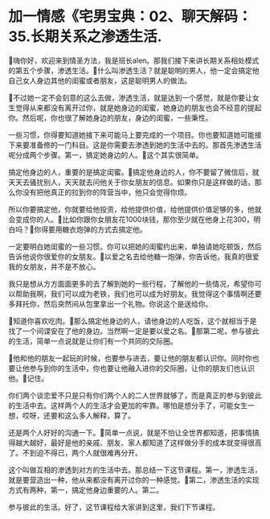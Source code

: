 # 加一情感《宅男宝典：02、聊天解码：35.长期关系之渗透生活.

🎼嗨你好，欢迎来到情圣方法，我是班长alen。那我们接下来讲长期关系相处模式的第五个步骤，渗透生活。🎼什么叫渗透生活？就是聪明的男人，他一定会搞定他自己女人身边其他的闺蜜或者朋友，这是聪明男人的做法。

🎼不过她一定不会刻意的这么去做，渗透生活，就是达到一个感觉，就是你要让女生觉得从来都没有离开过你，就是她身边的闺蜜，她身边的朋友也会不经意的提起你。然后呢，你也很了解她身边的朋友，身边的闺蜜，一些秉性。

一些习惯，你得要知道她接下来可能马上要完成的一个项目。你也要知道她可能接下来要准备修的一门科目。这是你需要去渗透到她的生活中去的。那首先渗透生活呢分成两个步骤。第一，搞定她身边的人。🎼这个其实很简单。

搞定他身边的人，重要的是搞定闺蜜。🎼搞定他身边的人，你不要留了微信后，就天天去骚扰别人，天天就去问他关于你女朋友的信息。如果你只是这样做的话，那么你没有把他真正的拉到你的阵营当中，他只会觉得你烦。

所以你要搞定他，你就要给他投资，给他提供价值，给他提供价值足够的多，他就会变成你的人。🎼比如你跟你女朋友花1000块钱，那你至少就在他身上花300，明白吗？🎼你得要用糖衣炮弹的方式去搞定他。

一定要明白她闺蜜的一些习惯。你可以把她的闺蜜约出来，单独请她吃顿饭，然后告诉他说你很爱你的女朋友。🎼以爱之名去给他糖一炮弹，你告诉他，我真的很爱我的女朋友，并不是不放心。

我只是想从方方面面更多的去了解到她的一些行程，了解他的一些情况，希望你可以帮助我啊，我们可以成为老铁，我们也可以成为好朋友。我觉得这个事情啊还要多拜托你，然后突然间从包里拿出一个礼物。你说这个是送给你。

🎼知道你喜欢吃肉。🎼那么搞定他身边的人，请他身边的人吃饭，这个就相当于是找了一个间谍安在了他的身边。当然啊一定是要以爱之名。🎼那第二呢，参与彼此的生活，简单一点说就是让你们有一个共同的交际圈。

🎼他和他的朋友一起玩的时候，也要参与进去，要让他的朋友都认识你。同时你也要让他参与到你的生活中，你也要让他融入进你的交际圈，让你的朋友们也认识他。🎼记住。

你们两个谈恋爱不只是只有你们两个人的二人世界就够了，而是真正的参与到彼此的生活中去。这样两个人的生活才会更加的牢靠。哪怕是想分手了，可能女生一想，哎呀，还要和这么多人解释，算了。

还是两个人好好的沟通一下。🎼简单一点说，就是不怕让全世界都知道，把事情搞得越大越好，最好是他的亲戚、朋友、家人都知道了这样做分手的成本就变得很高了。不到迫不得已，两个人就很难再分开。

这个叫做互相的渗透到对方的生活中去。那总结一下这节课程。第一，渗透生活，就是要营造出一种，他从来都没有离开过你的一种感觉。🎼第二，渗透生活的实现方式有两种，第一，搞定他身边重要的人。第二。

参与彼此的生活。好了，这节课程给大家讲到这里，我们下节课程。